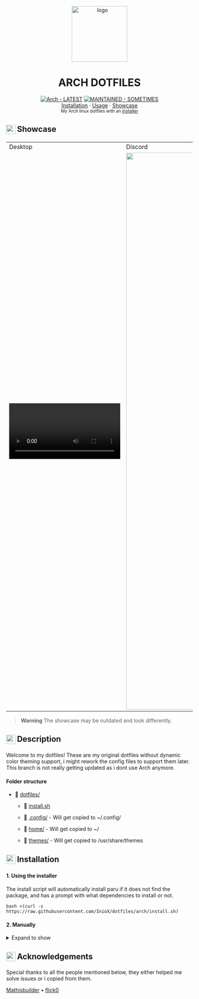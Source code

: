 <div align="center">
    <img src="http://wiki.installgentoo.com/images/f/f9/Arch-linux-logo.png" alt="logo" width=150>
    <h1>ARCH DOTFILES</h1>
</div>

<div align="center">
  <a href="https://github.com/InioX/dotfiles/tree/arch/"><img src="https://img.shields.io/badge/Arch-LATEST-1793d1?style=for-the-badge&logo=Arch+Linux&logoColor=white" alt="Arch - LATEST"></a> 
  <a href="https://"><img src="https://img.shields.io/badge/MAINTAINED-KINDA-1793d1?style=for-the-badge" alt="MAINTAINED - SOMETIMES"></a><br>
   <a href="#------------------------------installation">Installation</a>
    ·
  <a href="#------------------------------usage">Usage</a>
    ·
  <a href="#------------------------------showcase">Showcase</a>
</div>

<div align="center">
    <sub>My Arch linux dotfiles with an <a href="https://github.com/InioX/dotfiles/tree/arch/install.sh">installer</a>
</div>

<h2 class="showcase">
     <sub>
          <img src="https://github.com/InioX/dotfiles/assets/81521595/eae80830-f035-4c03-8901-f481c858dcc5"
           height="25"
           width="25">     
     </sub>
     Showcase
</h2>

<table>
  <tr>
    <td></sup>Desktop</td>
    <td></sup>Discord</td>
  </tr>
  <tr>
    <td><video src="https://user-images.githubusercontent.com/81521595/202860841-1ebc1d34-9aee-41cc-b16e-d1028548deb1.mp4"></td>
    <td><img src="https://camo.githubusercontent.com/13e509c1c6441b14ab115c41beadf0f2724688d50cf6f0ae76d093c646f8a529/68747470733a2f2f6d656469612e646973636f72646170702e6e65742f6174746163686d656e74732f313133343137373631353936343534353032342f313133343230333638363734373338353837362f506963736172745f32332d30372d32375f32312d32302d31362d3233332e6a70673f77696474683d31313733266865696768743d363630" width=1500></td>
  </tr>
 </table>

> **Warning**
> The showcase may be outdated and look differently.

<h2 class="description">
     <sub>
          <img  src="https://github.com/InioX/dotfiles/assets/81521595/aba782c2-f45a-4ee7-b511-45971ea751e6"
           height="25"
           width="25">
     </sub>
     Description
</h2>

Welcome to my dotfiles! These are my original dotfiles without dynamic color theming support, i might rework the config files to support them later. This branch is not really getting updated as i dont use Arch anymore.

#### Folder structure

- 📂 [dotfiles/](./)
  
    - 📄 [install.sh](./install.sh)
      
    - 📂 [.config/](./.config/) - Will get copied to ~/.config/
      
    - 📂 [home/](./home/) - Will get copied to ~/
      
    - 📂 [themes/](./themes/) - Will get copied to /usr/share/themes
                
<h2 class="installation">
     <sub>
          <img  src="https://github.com/InioX/dotfiles/assets/81521595/37663833-5d34-492e-95ea-73528184a42b"
           height="25"
           width="25">
     </sub>
     Installation
</h2>

#### 1. Using the installer

The install script will automatically install paru if it does not find the package, and has a prompt with what dependencies to install or not.

```shell
bash <(curl -s https://raw.githubusercontent.com/InioX/dotfiles/arch/install.sh)
```

#### 2. Manually

<details><summary>Expand to show</summary>
<p>

#### Vencord
```shell
sudo npm i -g pnpm

git clone https://github.com/Vendicated/Vencord
cd Vencord

pnpm install --frozen-lockfile
pnpm build
sudo pnpm inject
```

#### Dunst
```shell
paru -S --needed pod2man core/dbus libxinerama libxrandr libxss glib pango libnotify xdg-utils

git clone -b progress-styling https://github.com/k-vernooy/dunst/
make && sudo make install
```

#### Fish
```shell
paru -S --needed fish lsd neofetch
chsh -s $(which fish)
```

#### Starship
```shell
paru -S --needed starship
```

#### Neovim
```shell
# First, back up the current config
sudo cp -r ~/.config/nvim ~/.config/nvim.bak && rm -rf ~/.config/nvim
sudo cp -r ~/.local/share/nvim ~/.local/share/nvim.bak && rm -rf ~/.local/share/nvim
cp -r ~/.local/state/nvim ~/.local/state/nvim.bak && rm -rf ~/.local/state/nvim
sudo cp -r ~/.cache/nvim ~/.cache/nvim.bak && rm -rf ~/.cache/nvim

git clone https://github.com/AstroNvim/AstroNvim ~/.config/nvim
```

#### Main config
```shell
# First, back up the current config
sudo cp -a ~/.config/. ~/.config.bak/ && sudo rm -rf ~/.config/*

git clone https://github.com/InioX/dotfiles-hyprland
cd dotfiles-hyprland
cp .config/. -ar ~/.config/
cp home/. -a ~/
```

#### GTK Theme
```shell
sudo cp -a themes/adw-gtk3-dark/ /usr/share/themes

gsettings set org.gnome.desktop.interface gtk-theme adw-gtk3-dark
gsettings set org.gnome.desktop.interface color-scheme 'prefer-dark'
```

</p>
</details>

<h2 class="acknowledgements">
     <sub>
          <img  src="https://github.com/InioX/dotfiles/assets/81521595/353caef1-d2bd-4a10-a709-c64b35465e65"
           height="25"
           width="25">
     </sub>
     Acknowledgements
</h2>

Special thanks to all the people mentioned below, they either helped me solve issues or i copied from them.

[Mathisbuilder](https://github.com/MathisP75)
•
[flick0](https://github.com/flick0/dotfiles)
